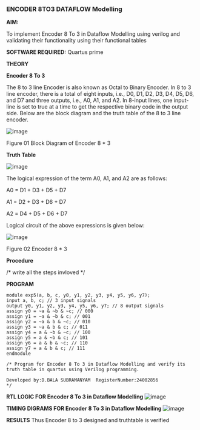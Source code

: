 ### ENCODER 8TO3 DATAFLOW Modelling

**AIM:**

To implement  Encoder 8 To 3 in Dataflow Modelling using verilog and validating their functionality using their functional tables

**SOFTWARE REQUIRED:** Quartus prime

**THEORY**

**Encoder 8 To 3**

The 8 to 3 line Encoder is also known as Octal to Binary Encoder. In 8 to 3 line encoder, there is a total of eight inputs, i.e., D0, D1, D2, D3, D4, D5, D6, and D7 and three outputs, i.e., A0, A1, and A2. In 8-input lines, one input-line is set to true at a time to get the respective binary code in the output side. Below are the block diagram and the truth table of the 8 to 3 line encoder.

![image](https://github.com/naavaneetha/ENCODER8TO3DATAFLOW/assets/154305477/0bc242c1-eb9e-4c47-afe5-30428470efc3)

Figure 01  Block Diagram of Encoder 8 * 3

**Truth Table**

![image](https://github.com/naavaneetha/ENCODER8TO3DATAFLOW/assets/154305477/35496b14-ae6e-4cd1-9abd-d6736b576575)

The logical expression of the term A0, A1, and A2 are as follows:

A0 = D1 + D3 + D5 + D7

A1 = D2 + D3 + D6 + D7

A2 = D4 + D5 + D6 + D7

Logical circuit of the above expressions is given below:

![image](https://github.com/naavaneetha/ENCODER8TO3DATAFLOW/assets/154305477/95acaee6-c873-4c75-89eb-ef09fb158053)

Figure 02  Encoder 8 * 3

**Procedure**

/* write all the steps invloved */

**PROGRAM**
```
module exp5(a, b, c, y0, y1, y2, y3, y4, y5, y6, y7);
input a, b, c; // 3 input signals
output y0, y1, y2, y3, y4, y5, y6, y7; // 8 output signals
assign y0 = ~a & ~b & ~c; // 000
assign y1 = ~a & ~b & c; // 001
assign y2 = ~a & b & ~c; // 010
assign y3 = ~a & b & c; // 011
assign y4 = a & ~b & ~c; // 100
assign y5 = a & ~b & c; // 101
assign y6 = a & b & ~c; // 110
assign y7 = a & b & c; // 111
endmodule

/* Program for Encoder 8 To 3 in Dataflow Modelling and verify its truth table in quartus using Verilog programming. 

Developed by:D.BALA SUBRAMANYAM  RegisterNumber:24002856
*/
```

**RTL LOGIC FOR Encoder 8 To 3 in Dataflow Modelling**
![image](https://github.com/user-attachments/assets/24b25964-5c38-4d6a-9715-b6abaf8fd19a)

**TIMING DIGRAMS FOR Encoder 8 To 3 in Dataflow Modelling**
![image](https://github.com/user-attachments/assets/cdd00f12-e91e-4623-9a56-377d0baf7444)

**RESULTS**
Thus Encoder 8 to 3 designed and truthtable is verified



